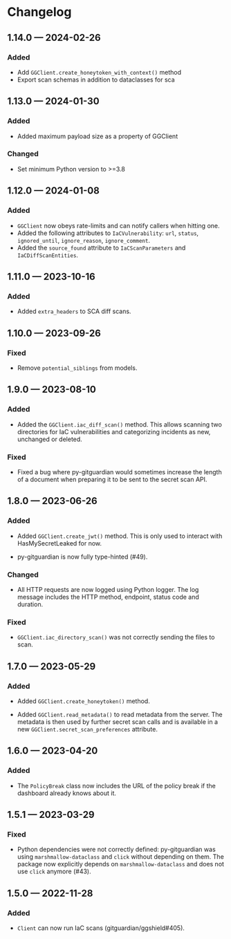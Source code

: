 # Changelog

<a id='changelog-1.14.0'></a>

## 1.14.0 — 2024-02-26

### Added

- Add `GGClient.create_honeytoken_with_context()` method
- Export scan schemas in addition to dataclasses for sca

<a id='changelog-1.13.0'></a>

## 1.13.0 — 2024-01-30

### Added

- Added maximum payload size as a property of GGClient

### Changed

- Set minimum Python version to >=3.8

<a id='changelog-1.12.0'></a>

## 1.12.0 — 2024-01-08

### Added

- `GGClient` now obeys rate-limits and can notify callers when hitting one.
- Added the following attributes to `IaCVulnerability`: `url`, `status`, `ignored_until`, `ignore_reason`, `ignore_comment`.
- Added the `source_found` attribute to `IaCScanParameters` and `IaCDiffScanEntities`.

<a id='changelog-1.11.0'></a>

## 1.11.0 — 2023-10-16

### Added

- Added `extra_headers` to SCA diff scans.

<a id='changelog-1.10.0'></a>

## 1.10.0 — 2023-09-26

### Fixed

- Remove `potential_siblings` from models.

<a id='changelog-1.9.0'></a>

## 1.9.0 — 2023-08-10

### Added

- Added the `GGClient.iac_diff_scan()` method. This allows scanning two directories for IaC vulnerabilities and categorizing incidents as new, unchanged or deleted.

### Fixed

- Fixed a bug where py-gitguardian would sometimes increase the length of a document when preparing it to be sent to the secret scan API.

<a id='changelog-1.8.0'></a>

## 1.8.0 — 2023-06-26

### Added

- Added `GGClient.create_jwt()` method. This is only used to interact with HasMySecretLeaked for now.

- py-gitguardian is now fully type-hinted (#49).

### Changed

- All HTTP requests are now logged using Python logger. The log message includes the HTTP method, endpoint, status code and duration.

### Fixed

- `GGClient.iac_directory_scan()` was not correctly sending the files to scan.

<a id='changelog-1.7.0'></a>

## 1.7.0 — 2023-05-29

### Added

- Added `GGClient.create_honeytoken()` method.

- Added `GGClient.read_metadata()` to read metadata from the server. The metadata is then used by further secret scan calls and is available in a new `GGClient.secret_scan_preferences` attribute.

<a id='changelog-1.6.0'></a>

## 1.6.0 — 2023-04-20

### Added

- The `PolicyBreak` class now includes the URL of the policy break if the dashboard already knows about it.

<a id='changelog-1.5.1'></a>

## 1.5.1 — 2023-03-29

### Fixed

- Python dependencies were not correctly defined: py-gitguardian was using `marshmallow-dataclass` and `click` without depending on them. The package now explicitly depends on `marshmallow-dataclass` and does not use `click` anymore (#43).

<a id='changelog-1.5.0'></a>

## 1.5.0 — 2022-11-28

### Added

- `Client` can now run IaC scans (gitguardian/ggshield#405).
